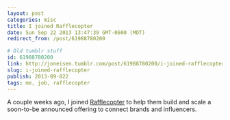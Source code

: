 ```yaml
---
layout: post
categories: misc
title: I joined Rafflecopter
date: Sun Sep 22 2013 13:47:39 GMT-0600 (MDT)
redirect_from: /post/61988780200

# Old tumblr stuff
id: 61988780200
link: http://joneisen.tumblr.com/post/61988780200/i-joined-rafflecopter
slug: i-joined-rafflecopter
publish: 2013-09-022
tags: me, job, rafflecopter
---
```



A couple weeks ago, I joined [Rafflecopter](http://rafflecopter.com) to help them build and scale a soon-to-be announced offering to connect brands and influencers.

